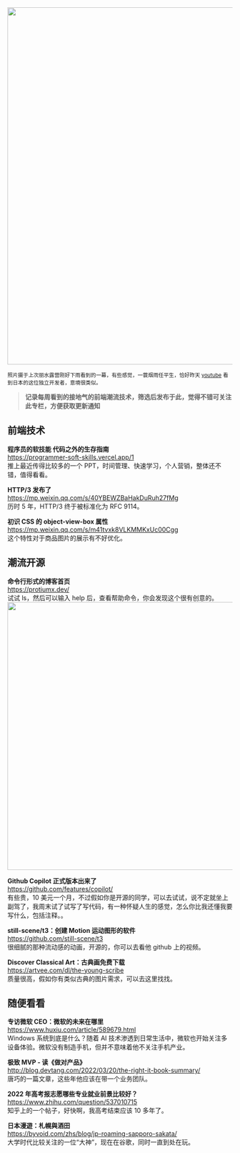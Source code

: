 <img src=https://qpluspicture.oss-cn-beijing.aliyuncs.com/3pXp2G/IMG_8908.jpg width=800/>

<small> 照片摄于上次丽水露营刚好下雨看到的一幕，有些感觉，一蓑烟雨任平生，恰好昨天 [youtube](https://www.youtube.com/watch?v=w-M9UFHLAl0) 看到日本的这位独立开发者，意境很类似。</small>

> **记录每周看到的接地气的前端潮流技术，筛选后发布于此，觉得不错可关注此专栏，方便获取更新通知**

## 前端技术

**程序员的软技能 代码之外的生存指南**  
<https://programmer-soft-skills.vercel.app/1>  
推上最近传得比较多的一个 PPT，时间管理、快速学习，个人营销，整体还不错，值得看看。

**HTTP/3 发布了**  
<https://mp.weixin.qq.com/s/40YBEWZBaHakDuRuh27fMg>  
历时 5 年，HTTP/3 终于被标准化为 RFC 9114。

**初识 CSS 的 object-view-box 属性**  
<https://mp.weixin.qq.com/s/m41tvxk8VLKMMKxUc00Cgg>  
这个特性对于商品图片的展示有不好优化。

## 潮流开源

**命令行形式的博客首页**  
<https://protiumx.dev/>  
试试 ls，然后可以输入 help 后，查看帮助命令，你会发现这个很有创意的。  
<img src=https://qpluspicture.oss-cn-beijing.aliyuncs.com/0dYnGO/rUwQ9M.jpg width=600/>

**Github Copilot 正式版本出来了**  
<https://github.com/features/copilot/>  
有些贵，10 美元一个月，不过假如你是开源的同学，可以去试试，说不定就坐上副驾了，我周末试了试写了写代码，有一种怀疑人生的感觉，怎么你比我还懂我要写什么，包括注释。。

**still-scene/t3：创建 Motion 运动图形的软件**  
<https://github.com/still-scene/t3>  
很细腻的那种流动感的动画，开源的，你可以去看他 github 上的视频。

**Discover Classical Art：古典画免费下载**  
<https://artvee.com/dl/the-young-scribe>  
质量很高，假如你有类似古典的图片需求，可以去这里找找。

## 随便看看

**专访微软 CEO：微软的未来在哪里**  
<https://www.huxiu.com/article/589679.html>  
Windows 系统到底是什么？随着 AI 技术渗透到日常生活中，微软也开始关注多设备体验。微软没有制造手机，但并不意味着他不关注手机产业。

**极致 MVP - 读《做对产品》**  
<http://blog.devtang.com/2022/03/20/the-right-it-book-summary/>  
唐巧的一篇文章，这些年他应该在带一个业务团队。

**2022 年高考报志愿哪些专业就业前景比较好？**  
<https://www.zhihu.com/question/537010715>  
知乎上的一个帖子，好快啊，我高考结束应该 10 多年了。

**日本漫遊：札幌與酒田**  
<https://byvoid.com/zhs/blog/jp-roaming-sapporo-sakata/>  
大学时代比较关注的一位“大神”，现在在谷歌，同时一直到处在玩。
